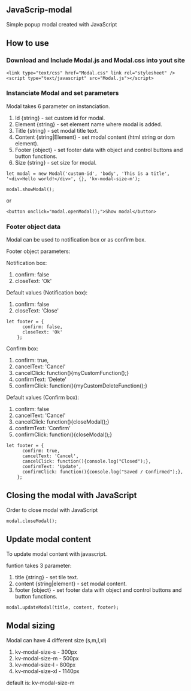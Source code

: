 ## JavaScrip-modal
Simple popup modal created with JavaScript


## How to use

### Download and Include Modal.js and Modal.css into yout site

```
<link type="text/css" href="Modal.css" link rel="stylesheet" />
<script type="text/javascript" src="Modal.js"></script>
```

### Instanciate Modal and set parameters

Modal takes 6 parameter on instanciation.

1. Id {string} - set custom id for modal.
2. Element {string} - set element name where modal is added.
3. Title {string} - set modal title text.
4. Content {string|Element} - set modal content (html string or dom element).
5. Footer {object} - set footer data with object and control buttons and button functions.
6. Size {string} - set size for modal.

```
let modal = new Modal('custom-id', 'body', 'This is a title', '<div>Hello world!</div>', {}, 'kv-modal-size-m');

modal.showModal();
```
or
```
<button onclick="modal.openModal();">Show modal</button>
```

### Footer object data

Modal can be used to notification box or as confirm box.

Footer object parameters:

Notification box:
1. confirm: false
2. closeText: 'Ok'

Default values (Notification box):
1. confirm: false
2. closeText: 'Close'

```
let footer = {
      confirm: false,
      closeText: 'Ok'
    };
```

Confirm box:
1. confirm: true,
2. cancelText: 'Cancel'
3. cancelClick: function(){myCustomFunction();}
4. confirmText: 'Delete'
5. confirmClick: function(){myCustomDeleteFunction();}

Default values (Confirm box):
1. confirm: false
2. cancelText: 'Cancel'
3. cancelClick:  function(){closeModal();}
4. confirmText: 'Confirm'
5. confirmClick: function(){closeModal();}

```
let footer = {
      confirm: true,
      cancelText: 'Cancel',
      cancelClick: function(){console.log("Closed");},
      confirmText: 'Update',
      confirmClick: function(){console.log("Saved / Confirmed");},
    };
```

## Closing the modal with JavaScript

Order to close modal with JavaScript
```
modal.closeModal();
```

## Update modal content

To update modal content with javascript.

funtion takes 3 parameter:
1. title {string} - set tile text.
2. content {string|element} - set modal content.
3. footer {object} - set footer data with object and control buttons and button functions.

```
modal.updateModal(title, content, footer);
```

## Modal sizing

Modal can have 4 different size (s,m,l,xl)

1. kv-modal-size-s - 300px
2. kv-modal-size-m - 500px
3. kv-modal-size-l - 800px
4. kv-modal-size-xl - 1140px

default is: kv-modal-size-m


